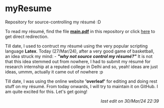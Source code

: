 # myResume
<p>
  Repository for source-controlling my résumé :D
</p>

<p>
  To read my résumé, find the file <a href = "main.pdf"><b>main.pdf</b></a> in this repository or click <a href = "main.pdf">here</a> to get direct redirection.
</p>

<p>
  Till date, I used to contruct my résumé using the very popular scripting language <b>Latex</b>. Today (27/Mar/24), after a very good game of basketball, an idea struck my mind: - <i><b>"why not source control my résumé?"</b></i> It is not that this idea stemmed out from nowhere, I had to submit my résumé for research internship at a reputed college in Delhi and so, yeah! ideas are just ideas, ummm, actually it came out of nowhere :p
</p>

<p>
  Till date, I was using the online website <b>'overleaf'</b> for editing and doing rest stuff on my résumé. From today onwards, I will try to maintain it on GitHub. I am quite excited for this. Let's get going!
  <p align = 'right'>
    <i>last edit on 30/Mar/24 22:39</i>
  </p>
</p>
